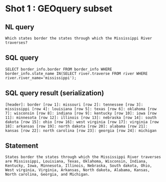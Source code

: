 # Shot 1 : GEOquery subset

## NL query

    Which states border the states through which the Mississippi River traverses?

## SQL query

    SELECT border_info.border FROM border_info WHERE border_info.state_name IN(SELECT river.traverse FROM river WHERE river.river_name='mississippi');

## SQL query result (serialization)

    [header]: border [row 1]: missouri [row 2]: tennessee [row 3]: mississippi [row 4]: louisiana [row 5]: texas [row 6]: oklahoma [row 7]: wisconsin [row 8]: indiana [row 9]: kentucky [row 10]: iowa [row 11]: minnesota [row 12]: illinois [row 13]: nebraska [row 14]: south dakota [row 15]: ohio [row 16]: west virginia [row 17]: virginia [row 18]: arkansas [row 19]: north dakota [row 20]: alabama [row 21]: kansas [row 22]: north carolina [row 23]: georgia [row 24]: michigan

## Statement

    States border the states through which the Mississippi River traverses are Mississippi, Louisiana, Texas, Oklahoma, Wisconsin, Indiana, Kentucky, Iowa, Minnesota, Illinois, Nebraska, South dakota, Ohio, West virginia, Virginia, Arkansas, North dakota, Alabama, Kansas, North carolina, Georgia, and Michigan.
